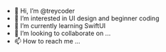 - 👋 Hi, I’m @treycoder
- 👀 I’m interested in UI design and beginner coding
- 🌱 I’m currently learning SwiftUI
- 💞️ I’m looking to collaborate on ...
- 📫 How to reach me ...

<!---
treycoder/treycoder is a ✨ special ✨ repository because its `README.md` (this file) appears on your GitHub profile.
You can click the Preview link to take a look at your changes.
--->

